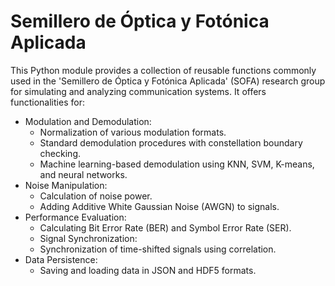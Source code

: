 # Semillero de Óptica y Fotónica Aplicada
This Python module provides a collection of reusable functions commonly used in the 'Semillero de Óptica y Fotónica Aplicada' (SOFA) research group for simulating and analyzing communication systems. It offers functionalities for:
- Modulation and Demodulation:
    - Normalization of various modulation formats.
    - Standard demodulation procedures with constellation boundary checking.
    - Machine learning-based demodulation using KNN, SVM, K-means, and neural networks.
- Noise Manipulation:
    - Calculation of noise power.
    - Adding Additive White Gaussian Noise (AWGN) to signals.
- Performance Evaluation:
    - Calculating Bit Error Rate (BER) and Symbol Error Rate (SER).
    - Signal Synchronization:
    - Synchronization of time-shifted signals using correlation.
- Data Persistence:
    - Saving and loading data in JSON and HDF5 formats.
